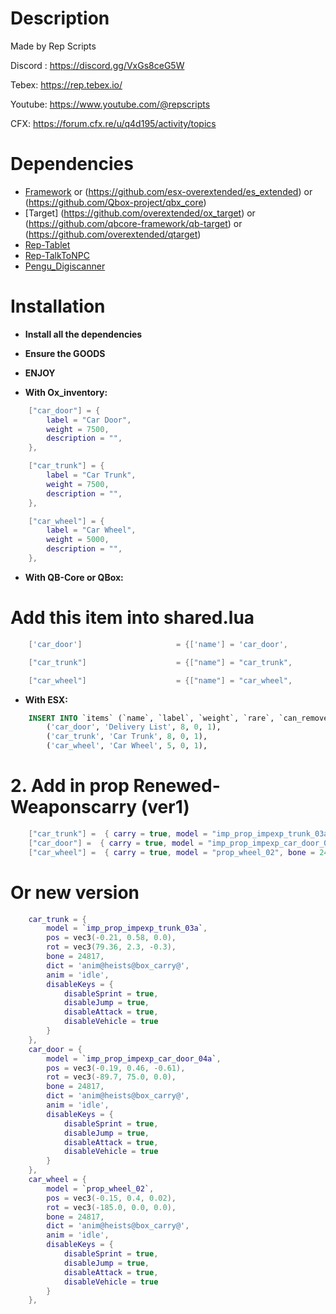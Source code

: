 # Description
Made by Rep Scripts 

Discord : https://discord.gg/VxGs8ceG5W

Tebex: https://rep.tebex.io/

Youtube: https://www.youtube.com/@repscripts

CFX: https://forum.cfx.re/u/q4d195/activity/topics

# Dependencies

* [Framework](https://github.com/qbcore-framework) or (https://github.com/esx-overextended/es_extended) or (https://github.com/Qbox-project/qbx_core)
* [Target] (https://github.com/overextended/ox_target) or (https://github.com/qbcore-framework/qb-target) or (https://github.com/overextended/qtarget)
* [Rep-Tablet](https://github.com/Rep-Scripts/rep-tablet)
* [Rep-TalkToNPC](https://github.com/BahnMiFPS/rep-talkNPC)
* [Pengu_Digiscanner](https://github.com/PenguScript/pengu_digiscanner/)

# Installation
* **Install all the dependencies**
* **Ensure the GOODS**
* **ENJOY**

* **With Ox_inventory:**
```lua
    ["car_door"] = {
        label = "Car Door",
        weight = 7500,
        description = "",
    },

    ["car_trunk"] = {
        label = "Car Trunk",
        weight = 7500,
        description = "",
    },

    ["car_wheel"] = {
        label = "Car Wheel",
        weight = 5000,
        description = "",
    },
```
* **With QB-Core or QBox:**
# Add this item into shared.lua

```lua
    ['car_door'] 			 	 	 = {['name'] = 'car_door', 				['label'] = 'Car Door', 				['weight'] = 7500, 		['type'] = 'item', 		['image'] = 'car_door.png', 			['unique'] = false, 	['useable'] = false, 	['shouldClose'] = true,   ['combinable'] = nil,   ['description'] = ''},

    ["car_trunk"] 					 = {["name"] = "car_trunk", 			 	["label"] = "Car Trunk", 		        ["weight"] = 7500, 		["type"] = "item", 		["image"] = "car_trunk.png", 				["unique"] = true, 		["useable"] = false, 	["shouldClose"] = false,   ["combinable"] = nil,   ["description"] = ""},

    ["car_wheel"] 					 = {["name"] = "car_wheel", 			 	["label"] = "Car Wheel", 		        ["weight"] = 5000, 		["type"] = "item", 		["image"] = "car_wheel.png", 				["unique"] = false, 		["useable"] = false, 	["shouldClose"] = false,   ["combinable"] = nil,   ["description"] = ""},
```

* **With ESX:**
```sql
    INSERT INTO `items` (`name`, `label`, `weight`, `rare`, `can_remove`) VALUES
        ('car_door', 'Delivery List', 8, 0, 1),
        ('car_trunk', 'Car Trunk', 8, 0, 1),
        ('car_wheel', 'Car Wheel', 5, 0, 1),
```

# 2. Add in prop Renewed-Weaponscarry (ver1)
```lua
    ["car_trunk"] =  { carry = true, model = "imp_prop_impexp_trunk_03a", bone = 24817, x = -0.21, y = 0.58, z = 0.0, xr = 79.36, yr = 2.3, zr = -0.3, blockAttack = true, blockCar = true, blockRun = true },
    ["car_door"] =  { carry = true, model = "imp_prop_impexp_car_door_04a", bone = 24817, x = -0.19, y = 0.46, z = -0.61, xr = -89.7, yr = 75.0, zr = 0.0, blockAttack = true, blockCar = true, blockRun = true },
    ["car_wheel"] =  { carry = true, model = "prop_wheel_02", bone = 24817, x = -0.15, y = 0.4, z = 0.02, xr = -185.0, yr = 0.0, zr = 0.0, blockAttack = true, blockCar = true, blockRun = true },
```

# Or new version

```lua
    car_trunk = {
        model = `imp_prop_impexp_trunk_03a`,
        pos = vec3(-0.21, 0.58, 0.0),
        rot = vec3(79.36, 2.3, -0.3),
        bone = 24817,
        dict = 'anim@heists@box_carry@',
        anim = 'idle',
        disableKeys = {
            disableSprint = true,
            disableJump = true,
            disableAttack = true,
            disableVehicle = true
        }
    },
    car_door = {
        model = `imp_prop_impexp_car_door_04a`,
        pos = vec3(-0.19, 0.46, -0.61),
        rot = vec3(-89.7, 75.0, 0.0),
        bone = 24817,
        dict = 'anim@heists@box_carry@',
        anim = 'idle',
        disableKeys = {
            disableSprint = true,
            disableJump = true,
            disableAttack = true,
            disableVehicle = true
        }
    },
    car_wheel = {
        model = `prop_wheel_02`,
        pos = vec3(-0.15, 0.4, 0.02),
        rot = vec3(-185.0, 0.0, 0.0),
        bone = 24817,
        dict = 'anim@heists@box_carry@',
        anim = 'idle',
        disableKeys = {
            disableSprint = true,
            disableJump = true,
            disableAttack = true,
            disableVehicle = true
        }
    },
```